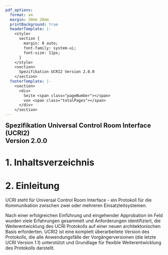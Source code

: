 ```yaml
---
pdf_options:
  format: a4
  margin: 30mm 20mm
  printBackground: true
  headerTemplate: |-
    <style>
      section {
        margin: 0 auto;
        font-family: system-ui;
        font-size: 11px;
      }
    </style>
    <section>
      Spezifikation UCRI2 Version 2.0.0
    </section>
  footerTemplate: |-
    <section>
      <div>
        Seite <span class="pageNumber"></span>
        von <span class="totalPages"></span>
      </div>
    </section>
---
```

<style>
body {
counter-reset: h1
}

h1 {
counter-reset: h2
}

h2 {
counter-reset: h3
}

h3 {
counter-reset: h4
}

h1:not(.header-title)::before {
counter-increment: h1;
content: counter(h1) ". "
}

h2:before {
counter-increment: h2;
content: counter(h1) "." counter(h2) ". "
}

h3:before {
counter-increment: h3;
content: counter(h1) "." counter(h2) "." counter(h3) ". "
}

h4:before {
counter-increment: h4;
content: counter(h1) "." counter(h2) "." counter(h3) "." counter(h4) ". "
}

ul {
counter-reset: section;
list-style-type: none;
}

ul li {
position: relative;
}

ul li::before {
counter-increment: section;
content: counters(section, ".") ". ";
}

ul ul li::before {
content: counters(section, ".") ". ";
}

ul ul {
counter-reset: section;
}
</style>

<div style="font-size:20px;">
<b> Spezifikation Universal Control Room Interface (UCRI2)<br/>Version 2.0.0 </b>
</div>

<div class="page-break"></div>

# Inhaltsverzeichnis
<!-- toc -->
<!-- tocstop -->

<div class="page-break"></div>

# Einleitung

UCRI steht für Universal Control Room Interface - ein Protokoll für die Kommunikation zwischen zwei oder
mehreren Einsatzleitsystemen.

Nach einer erfolgreichen Einführung und eingehender Approbation im Feld wurden viele Erfahrungen gesammelt und Anforderungen identifiziert, die Weiterentwicklung des UCRI Protokolls auf einer neuen architektonischen Basis erforderten. UCRI2 ist eine komplett überarbeitete Version des Protokolls, die alle Anwendungsfälle der Vorgängerversionen (die letzte UCRI Version 1.1) unterstützt und Grundlage für flexible Weiterentwicklung des Protokolls darstellt.



<!-- include goals.md -->
<!-- include architecture.md -->
<!-- include addressing_concept.md -->
<!-- include versioning.md -->
<!-- include messaging.md -->

<!-- include ucrm_api.md -->
<!-- include p2p_protocol.md -->
<!-- include applications.md -->
